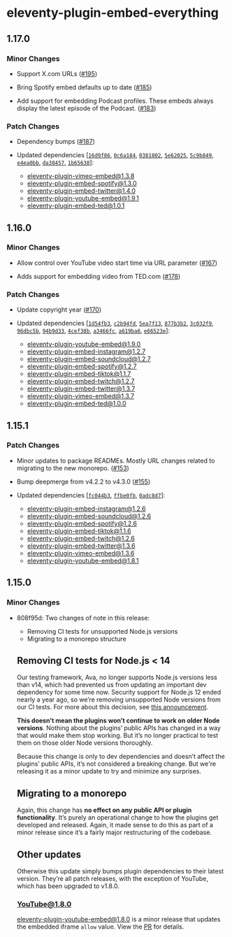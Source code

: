 # eleventy-plugin-embed-everything

## 1.17.0

### Minor Changes

- Support X.com URLs ([#195](https://github.com/gfscott/eleventy-plugin-embed-everything/pull/195))

- Bring Spotify embed defaults up to date ([#185](https://github.com/gfscott/eleventy-plugin-embed-everything/pull/185))

- Add support for embedding Podcast profiles. These embeds always display the latest episode of the Podcast. ([#183](https://github.com/gfscott/eleventy-plugin-embed-everything/pull/183))

### Patch Changes

- Dependency bumps ([#187](https://github.com/gfscott/eleventy-plugin-embed-everything/pull/187))

- Updated dependencies [[`16d9f86`](https://github.com/gfscott/eleventy-plugin-embed-everything/commit/16d9f86e3dd60e2f8b7f48555e52428e7bfe443d), [`0c6a184`](https://github.com/gfscott/eleventy-plugin-embed-everything/commit/0c6a184a9a51b5fdd2f360d5c94b13560d61ef76), [`0381802`](https://github.com/gfscott/eleventy-plugin-embed-everything/commit/0381802a21ce756301975abf726a4d88dd8875c1), [`5e62025`](https://github.com/gfscott/eleventy-plugin-embed-everything/commit/5e62025ac48e5c06a7a7accb64b68543fb4f3f48), [`5c9b849`](https://github.com/gfscott/eleventy-plugin-embed-everything/commit/5c9b849397ef8296cba3341d6bd9b9c665efee16), [`e4ea0bb`](https://github.com/gfscott/eleventy-plugin-embed-everything/commit/e4ea0bbac806a4b27b8c723f9335bf4bc3b6be1f), [`da38457`](https://github.com/gfscott/eleventy-plugin-embed-everything/commit/da38457d087b64014daba12b9de864155b361a73), [`1b65638`](https://github.com/gfscott/eleventy-plugin-embed-everything/commit/1b6563809e559d70bd1d5d0a36185fbb5ed16408)]:
  - eleventy-plugin-vimeo-embed@1.3.8
  - eleventy-plugin-embed-spotify@1.3.0
  - eleventy-plugin-embed-twitter@1.4.0
  - eleventy-plugin-youtube-embed@1.9.1
  - eleventy-plugin-embed-ted@1.0.1

## 1.16.0

### Minor Changes

- Allow control over YouTube video start time via URL parameter ([#167](https://github.com/gfscott/eleventy-plugin-embed-everything/pull/167))

- Adds support for embedding video from TED.com ([#178](https://github.com/gfscott/eleventy-plugin-embed-everything/pull/178))

### Patch Changes

- Update copyright year ([#170](https://github.com/gfscott/eleventy-plugin-embed-everything/pull/170))

- Updated dependencies [[`1d54fb3`](https://github.com/gfscott/eleventy-plugin-embed-everything/commit/1d54fb3d7a9b76c17b6efb3520833712629ba157), [`c2b94fd`](https://github.com/gfscott/eleventy-plugin-embed-everything/commit/c2b94fd70bad4373f5b611c52fd4b18276c71b47), [`5ea7f13`](https://github.com/gfscott/eleventy-plugin-embed-everything/commit/5ea7f1391696b044f30534425f45ac574c4b4ef9), [`877b3b2`](https://github.com/gfscott/eleventy-plugin-embed-everything/commit/877b3b2a755182003adf70854df8afdd01ed1186), [`3c032f9`](https://github.com/gfscott/eleventy-plugin-embed-everything/commit/3c032f954bfe0cd92be0c7cf9e0a650da3e35823), [`96dbc5b`](https://github.com/gfscott/eleventy-plugin-embed-everything/commit/96dbc5bc6990806beadb66ba526080f4165c758e), [`94b9d33`](https://github.com/gfscott/eleventy-plugin-embed-everything/commit/94b9d332a7c5b2fff1d5029baafb89f06e7910ec), [`4cef38b`](https://github.com/gfscott/eleventy-plugin-embed-everything/commit/4cef38bce88f9b00d5f670fe0eb2165874868bd3), [`a3466fc`](https://github.com/gfscott/eleventy-plugin-embed-everything/commit/a3466fceeabc7b75c2a7b664989a20edcd158f0e), [`a619ba6`](https://github.com/gfscott/eleventy-plugin-embed-everything/commit/a619ba61d551b4f06a211f825e9d3b81991d0e72), [`e66523e`](https://github.com/gfscott/eleventy-plugin-embed-everything/commit/e66523eb7aee45ea61d23487930c08edc2f42ded)]:
  - eleventy-plugin-youtube-embed@1.9.0
  - eleventy-plugin-embed-instagram@1.2.7
  - eleventy-plugin-embed-soundcloud@1.2.7
  - eleventy-plugin-embed-spotify@1.2.7
  - eleventy-plugin-embed-tiktok@1.1.7
  - eleventy-plugin-embed-twitch@1.2.7
  - eleventy-plugin-embed-twitter@1.3.7
  - eleventy-plugin-vimeo-embed@1.3.7
  - eleventy-plugin-embed-ted@1.0.0

## 1.15.1

### Patch Changes

- Minor updates to package READMEs. Mostly URL changes related to migrating to the new monorepo. ([#153](https://github.com/gfscott/eleventy-plugin-embed-everything/pull/153))

- Bump deepmerge from v4.2.2 to v4.3.0 ([#155](https://github.com/gfscott/eleventy-plugin-embed-everything/pull/155))

- Updated dependencies [[`fc044b3`](https://github.com/gfscott/eleventy-plugin-embed-everything/commit/fc044b3e5bb23036d7a7a169dc3152af07f75c6f), [`ffbe0fb`](https://github.com/gfscott/eleventy-plugin-embed-everything/commit/ffbe0fbed725ed227a64ba2d9962441af629f3e9), [`0adc8d7`](https://github.com/gfscott/eleventy-plugin-embed-everything/commit/0adc8d730e5ae29e9a82285d02c80c5639507951)]:
  - eleventy-plugin-embed-instagram@1.2.6
  - eleventy-plugin-embed-soundcloud@1.2.6
  - eleventy-plugin-embed-spotify@1.2.6
  - eleventy-plugin-embed-tiktok@1.1.6
  - eleventy-plugin-embed-twitch@1.2.6
  - eleventy-plugin-embed-twitter@1.3.6
  - eleventy-plugin-vimeo-embed@1.3.6
  - eleventy-plugin-youtube-embed@1.8.1

## 1.15.0

### Minor Changes

- 808f95d: Two changes of note in this release:

  - Removing CI tests for unsupported Node.js versions
  - Migrating to a monorepo structure

  ## Removing CI tests for Node.js < 14

  Our testing framework, Ava, no longer supports Node.js versions less than v14, which had prevented us from updating an important dev dependency for some time now. Security support for Node.js 12 ended nearly a year ago, so we’re removing unsupported Node versions from our CI tests. For more about this decision, see [this announcement](https://github.com/gfscott/eleventy-plugin-embed-everything/discussions/103).

  **This doesn’t mean the plugins won’t continue to work on older Node versions**. Nothing about the plugins’ public APIs has changed in a way that would make them stop working. But it’s no longer practical to test them on those older Node versions thoroughly.

  Because this change is only to dev dependencies and doesn’t affect the plugins’ public APIs, it’s not considered a breaking change. But we're releasing it as a minor update to try and minimize any surprises.

  ## Migrating to a monorepo

  Again, this change has **no effect on any public API or plugin functionality**. It’s purely an operational change to how the plugins get developed and released. Again, it made sense to do this as part of a minor release since it’s a fairly major restructuring of the codebase.

  ## Other updates

  Otherwise this update simply bumps plugin dependencies to their latest version. They’re all patch releases, with the exception of YouTube, which has been upgraded to v1.8.0.

  ### YouTube@1.8.0

  [eleventy-plugin-youtube-embed@1.8.0](https://github.com/gfscott/eleventy-plugin-youtube-embed/releases/tag/v1.8.0) is a minor release that updates the embedded iframe `allow` value. View the [PR](https://github.com/gfscott/eleventy-plugin-youtube-embed/pull/84) for details.
